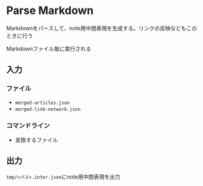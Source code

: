 # Parse Markdown

Markdownをパースして、note用中間表現を生成する。リンクの反映などもこのときに行う

Markdownファイル毎に実行される

## 入力

### ファイル

- `merged-articles.json`
- `merged-link-network.json`

### コマンドライン

- 変換するファイル

## 出力

`tmp/<パス>.inter.json`にnote用中間表現を出力
